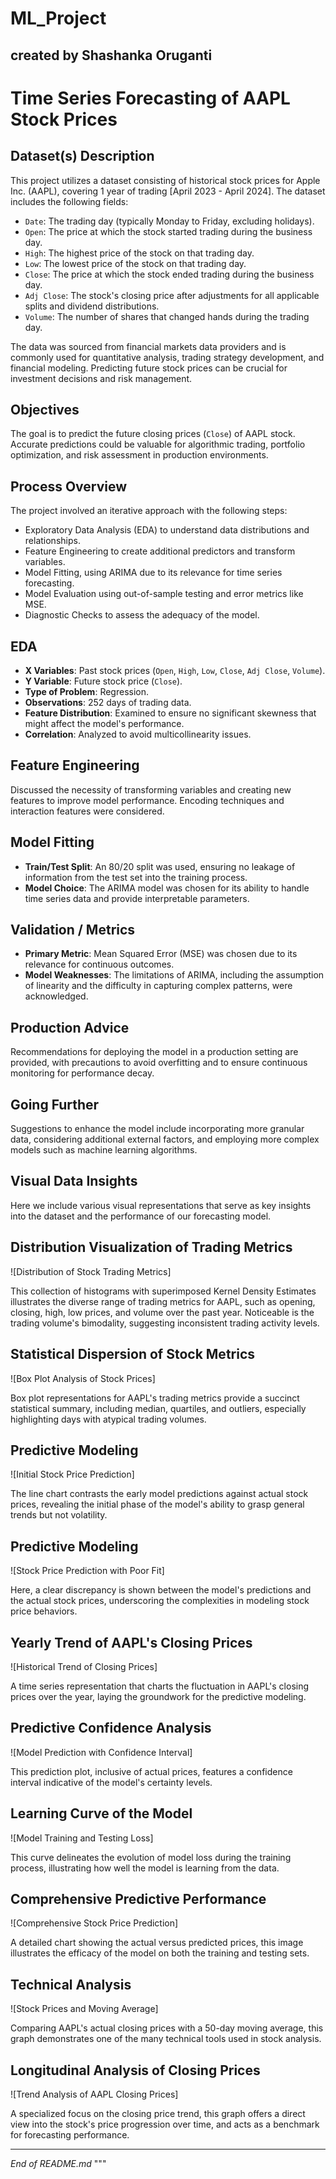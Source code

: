 # ML_Project
## created by Shashanka Oruganti

# Time Series Forecasting of AAPL Stock Prices

## Dataset(s) Description
This project utilizes a dataset consisting of historical stock prices for Apple Inc. (AAPL), covering 1 year of trading [April 2023 - April 2024]. The dataset includes the following fields:

- `Date`: The trading day (typically Monday to Friday, excluding holidays).
- `Open`: The price at which the stock started trading during the business day.
- `High`: The highest price of the stock on that trading day.
- `Low`: The lowest price of the stock on that trading day.
- `Close`: The price at which the stock ended trading during the business day.
- `Adj Close`: The stock's closing price after adjustments for all applicable splits and dividend distributions.
- `Volume`: The number of shares that changed hands during the trading day.

The data was sourced from financial markets data providers and is commonly used for quantitative analysis, trading strategy development, and financial modeling. Predicting future stock prices can be crucial for investment decisions and risk management.

## Objectives
The goal is to predict the future closing prices (`Close`) of AAPL stock. Accurate predictions could be valuable for algorithmic trading, portfolio optimization, and risk assessment in production environments.

## Process Overview
The project involved an iterative approach with the following steps:
- Exploratory Data Analysis (EDA) to understand data distributions and relationships.
- Feature Engineering to create additional predictors and transform variables.
- Model Fitting, using ARIMA due to its relevance for time series forecasting.
- Model Evaluation using out-of-sample testing and error metrics like MSE.
- Diagnostic Checks to assess the adequacy of the model.

## EDA
- **X Variables**: Past stock prices (`Open`, `High`, `Low`, `Close`, `Adj Close`, `Volume`).
- **Y Variable**: Future stock price (`Close`).
- **Type of Problem**: Regression.
- **Observations**: 252 days of trading data.
- **Feature Distribution**: Examined to ensure no significant skewness that might affect the model's performance.
- **Correlation**: Analyzed to avoid multicollinearity issues.

## Feature Engineering
Discussed the necessity of transforming variables and creating new features to improve model performance. Encoding techniques and interaction features were considered.

## Model Fitting
- **Train/Test Split**: An 80/20 split was used, ensuring no leakage of information from the test set into the training process.
- **Model Choice**: The ARIMA model was chosen for its ability to handle time series data and provide interpretable parameters.

## Validation / Metrics
- **Primary Metric**: Mean Squared Error (MSE) was chosen due to its relevance for continuous outcomes.
- **Model Weaknesses**: The limitations of ARIMA, including the assumption of linearity and the difficulty in capturing complex patterns, were acknowledged.

## Production Advice
Recommendations for deploying the model in a production setting are provided, with precautions to avoid overfitting and to ensure continuous monitoring for performance decay.

## Going Further
Suggestions to enhance the model include incorporating more granular data, considering additional external factors, and employing more complex models such as machine learning algorithms.

## Visual Data Insights

Here we include various visual representations that serve as key insights into the dataset and the performance of our forecasting model.

## Distribution Visualization of Trading Metrics
 ![Distribution of Stock Trading Metrics]

This collection of histograms with superimposed Kernel Density Estimates illustrates the diverse range of trading metrics for AAPL, such as opening, closing, high, low prices, and volume over the past year. Noticeable is the trading volume's bimodality, suggesting inconsistent trading activity levels.

## Statistical Dispersion of Stock Metrics
![Box Plot Analysis of Stock Prices]

Box plot representations for AAPL's trading metrics provide a succinct statistical summary, including median, quartiles, and outliers, especially highlighting days with atypical trading volumes.

## Predictive Modeling
 ![Initial Stock Price Prediction]

The line chart contrasts the early model predictions against actual stock prices, revealing the initial phase of the model's ability to grasp general trends but not volatility.

## Predictive Modeling
 ![Stock Price Prediction with Poor Fit]
 
Here, a clear discrepancy is shown between the model's predictions and the actual stock prices, underscoring the complexities in modeling stock price behaviors.

## Yearly Trend of AAPL's Closing Prices
 ![Historical Trend of Closing Prices]
 
A time series representation that charts the fluctuation in AAPL's closing prices over the year, laying the groundwork for the predictive modeling.

## Predictive Confidence Analysis
 ![Model Prediction with Confidence Interval]

This prediction plot, inclusive of actual prices, features a confidence interval indicative of the model's certainty levels.

## Learning Curve of the Model
![Model Training and Testing Loss]

This curve delineates the evolution of model loss during the training process, illustrating how well the model is learning from the data.

## Comprehensive Predictive Performance
![Comprehensive Stock Price Prediction]

A detailed chart showing the actual versus predicted prices, this image illustrates the efficacy of the model on both the training and testing sets.

## Technical Analysis
 ![Stock Prices and Moving Average]

Comparing AAPL's actual closing prices with a 50-day moving average, this graph demonstrates one of the many technical tools used in stock analysis.

## Longitudinal Analysis of Closing Prices
![Trend Analysis of AAPL Closing Prices]

A specialized focus on the closing price trend, this graph offers a direct view into the stock's price progression over time, and acts as a benchmark for forecasting performance.

---
*End of README.md*
"""
